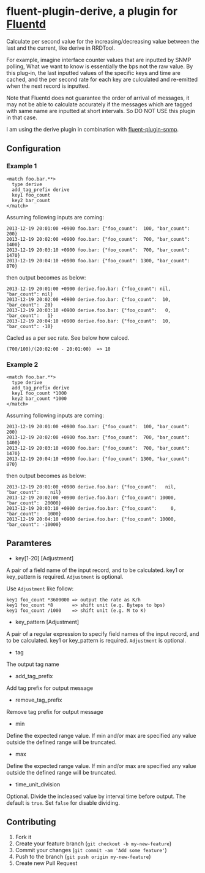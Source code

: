 # fluent-plugin-derive, a plugin for [Fluentd](http://fluentd.org)

Calculate per second value for the increasing/decreasing value between the last and the current, like derive in RRDTool.

For example, imagine interface counter values that are inputted by SNMP polling, What we want to know is essentially the bps not the raw value. By this plug-in, the last inputted values of the specific keys and time are cached, and the per second rate for each key are culculated and re-emitted when the next record is inputted.

Note that Fluentd does not guarantee the order of arrival of messages, it may not be able to calculate accurately if the messages which are tagged with same name are inputted at short intervals. So DO NOT USE this plugin in that case.

I am using the derive plugin in combination with [fluent-plugin-snmp](https://github.com/iij/fluent-plugin-snmp).

## Configuration

### Example 1

    <match foo.bar.**>
      type derive
      add_tag_prefix derive
      key1 foo_count
      key2 bar_count
    </match>

Assuming following inputs are coming:

    2013-12-19 20:01:00 +0900 foo.bar: {"foo_count":  100, "bar_count":  200}
    2013-12-19 20:02:00 +0900 foo.bar: {"foo_count":  700, "bar_count": 1400}
    2013-12-19 20:03:10 +0900 foo.bar: {"foo_count":  700, "bar_count": 1470}
    2013-12-19 20:04:10 +0900 foo.bar: {"foo_count": 1300, "bar_count":  870}

then output becomes as below:

    2013-12-19 20:01:00 +0900 derive.foo.bar: {"foo_count": nil, "bar_count": nil}
    2013-12-19 20:02:00 +0900 derive.foo.bar: {"foo_count":  10, "bar_count":  20}
    2013-12-19 20:03:10 +0900 derive.foo.bar: {"foo_count":   0, "bar_count":   1}
    2013-12-19 20:04:10 +0900 derive.foo.bar: {"foo_count":  10, "bar_count": -10}

Cacled as a per sec rate. See below how calced.

    (700/100)/(20:02:00 - 20:01:00)  => 10

### Example 2

    <match foo.bar.**>
      type derive
      add_tag_prefix derive
      key1 foo_count *1000
      key2 bar_count *1000
    </match>

Assuming following inputs are coming:

    2013-12-19 20:01:00 +0900 foo.bar: {"foo_count":  100, "bar_count":  200}
    2013-12-19 20:02:00 +0900 foo.bar: {"foo_count":  700, "bar_count": 1400}
    2013-12-19 20:03:10 +0900 foo.bar: {"foo_count":  700, "bar_count": 1470}
    2013-12-19 20:04:10 +0900 foo.bar: {"foo_count": 1300, "bar_count":  870}

then output becomes as below:

    2013-12-19 20:01:00 +0900 derive.foo.bar: {"foo_count":   nil, "bar_count":    nil}
    2013-12-19 20:02:00 +0900 derive.foo.bar: {"foo_count": 10000, "bar_count":  20000}
    2013-12-19 20:03:10 +0900 derive.foo.bar: {"foo_count":     0, "bar_count":   1000}
    2013-12-19 20:04:10 +0900 derive.foo.bar: {"foo_count": 10000, "bar_count": -10000}

## Paramteres
* key[1-20] [Adjustment]

A pair of a field name of the input record, and to be calculated. key1 or key_pattern is required. `Adjustment` is optional.

Use `Adjustment` like follow:

    key1 foo_count *3600000 => output the rate as K/h
    key1 foo_count *8       => shift unit (e.g. Byteps to bps)
    key1 foo_count /1000    => shift unit (e.g. M to K)

* key_pattern [Adjustment]

A pair of a regular expression to specify field names of the input record, and to be calculated. key1 or key_pattern is required. `Adjustment` is optional.

* tag

The output tag name

* add_tag_prefix

Add tag prefix for output message

* remove_tag_prefix

Remove tag prefix for output message

* min

Define the expected range value. If min and/or max are specified any value outside the defined range will be truncated.

* max

Define the expected range value. If min and/or max are specified any value outside the defined range will be truncated.

* time_unit_division

Optional. Divide the incleased value by interval time before output. The default is `true`. Set `false` for disable dividing.

## Contributing

1. Fork it
2. Create your feature branch (`git checkout -b my-new-feature`)
3. Commit your changes (`git commit -am 'Add some feature'`)
4. Push to the branch (`git push origin my-new-feature`)
5. Create new Pull Request
